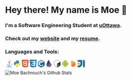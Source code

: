 # Hey there! My name is Moe 👋

<!--
**moebachrouch/moebachrouch** is a ✨ _special_ ✨ repository because its `README.md` (this file) appears on your GitHub profile.-->

### I'm a Software Engineering Student at [uOttawa].

### Check out my [website] and my [resume].

### Languages and Tools:

<img align="left" alt="Java" width="26px" src="https://raw.githubusercontent.com/devicons/devicon/9f4f5cdb393299a81125eb5127929ea7bfe42889/icons/java/java-original.svg" />

<img align="left" alt="Python" width="26px" src="https://raw.githubusercontent.com/devicons/devicon/9f4f5cdb393299a81125eb5127929ea7bfe42889/icons/python/python-original.svg" />

<img align="left" alt="HTML5" width="26px" src="https://raw.githubusercontent.com/devicons/devicon/9f4f5cdb393299a81125eb5127929ea7bfe42889/icons/html5/html5-original.svg" />

<img align="left" alt="CSS3" width="26px" src="https://raw.githubusercontent.com/devicons/devicon/9f4f5cdb393299a81125eb5127929ea7bfe42889/icons/css3/css3-original.svg" />

<img align="left" alt="C" width="26px" src="https://raw.githubusercontent.com/devicons/devicon/9f4f5cdb393299a81125eb5127929ea7bfe42889/icons/c/c-original.svg" />

<img align="left" alt="Elixir" width="26px" src="https://raw.githubusercontent.com/devicons/devicon/9f4f5cdb393299a81125eb5127929ea7bfe42889/icons/elixir/elixir-original.svg" />

<img align="left" alt="Batch" width="26px" src="https://raw.githubusercontent.com/devicons/devicon/9f4f5cdb393299a81125eb5127929ea7bfe42889/icons/bash/bash-original.svg" />

<img align="left" alt="Android" width="26px" src="https://raw.githubusercontent.com/devicons/devicon/9f4f5cdb393299a81125eb5127929ea7bfe42889/icons/android/android-original.svg" />

<img align="left" alt="FireBase" width="26px" src="https://raw.githubusercontent.com/devicons/devicon/9f4f5cdb393299a81125eb5127929ea7bfe42889/icons/firebase/firebase-plain.svg" />

<img align="left" alt="IntelliJ" width="26px" src="https://raw.githubusercontent.com/devicons/devicon/9f4f5cdb393299a81125eb5127929ea7bfe42889/icons/intellij/intellij-original.svg" />

<br />
<br />

<img align="left" alt="Moe Bachrouch's Github Stats" src="https://github-readme-stats.vercel.app/api?username=moebachrouch&show_icons=true&hide_border=true&theme=onedark" />

[uOttawa]: https://www.uottawa.ca/en
[portfolio]: https://moebachrouch.github.io/
[resume]: https://www.moebachrouch.com/moe-bachrouch-resume.pdf
[website]: https://www.moebachrouch.com/
